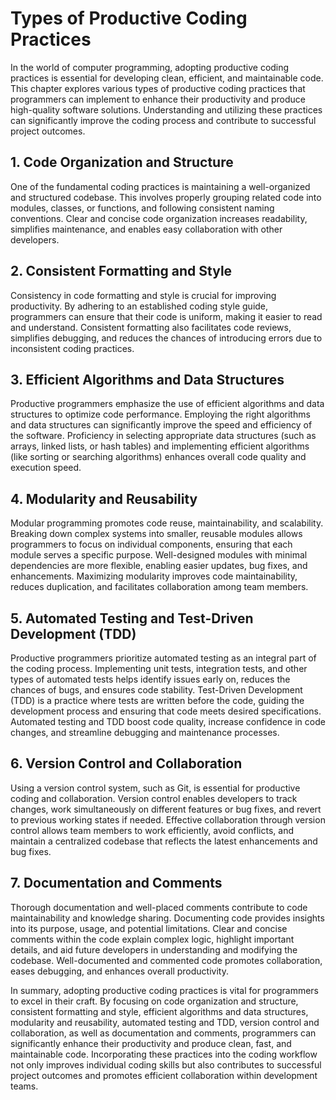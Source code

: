 Types of Productive Coding Practices
=============================================

In the world of computer programming, adopting productive coding practices is essential for developing clean, efficient, and maintainable code. This chapter explores various types of productive coding practices that programmers can implement to enhance their productivity and produce high-quality software solutions. Understanding and utilizing these practices can significantly improve the coding process and contribute to successful project outcomes.

1\. **Code Organization and Structure**
--------------------------------------

One of the fundamental coding practices is maintaining a well-organized and structured codebase. This involves properly grouping related code into modules, classes, or functions, and following consistent naming conventions. Clear and concise code organization increases readability, simplifies maintenance, and enables easy collaboration with other developers.

2\. **Consistent Formatting and Style**
--------------------------------------

Consistency in code formatting and style is crucial for improving productivity. By adhering to an established coding style guide, programmers can ensure that their code is uniform, making it easier to read and understand. Consistent formatting also facilitates code reviews, simplifies debugging, and reduces the chances of introducing errors due to inconsistent coding practices.

3\. **Efficient Algorithms and Data Structures**
-----------------------------------------------

Productive programmers emphasize the use of efficient algorithms and data structures to optimize code performance. Employing the right algorithms and data structures can significantly improve the speed and efficiency of the software. Proficiency in selecting appropriate data structures (such as arrays, linked lists, or hash tables) and implementing efficient algorithms (like sorting or searching algorithms) enhances overall code quality and execution speed.

4\. **Modularity and Reusability**
---------------------------------

Modular programming promotes code reuse, maintainability, and scalability. Breaking down complex systems into smaller, reusable modules allows programmers to focus on individual components, ensuring that each module serves a specific purpose. Well-designed modules with minimal dependencies are more flexible, enabling easier updates, bug fixes, and enhancements. Maximizing modularity improves code maintainability, reduces duplication, and facilitates collaboration among team members.

5\. **Automated Testing and Test-Driven Development (TDD)**
----------------------------------------------------------

Productive programmers prioritize automated testing as an integral part of the coding process. Implementing unit tests, integration tests, and other types of automated tests helps identify issues early on, reduces the chances of bugs, and ensures code stability. Test-Driven Development (TDD) is a practice where tests are written before the code, guiding the development process and ensuring that code meets desired specifications. Automated testing and TDD boost code quality, increase confidence in code changes, and streamline debugging and maintenance processes.

6\. **Version Control and Collaboration**
----------------------------------------

Using a version control system, such as Git, is essential for productive coding and collaboration. Version control enables developers to track changes, work simultaneously on different features or bug fixes, and revert to previous working states if needed. Effective collaboration through version control allows team members to work efficiently, avoid conflicts, and maintain a centralized codebase that reflects the latest enhancements and bug fixes.

7\. **Documentation and Comments**
---------------------------------

Thorough documentation and well-placed comments contribute to code maintainability and knowledge sharing. Documenting code provides insights into its purpose, usage, and potential limitations. Clear and concise comments within the code explain complex logic, highlight important details, and aid future developers in understanding and modifying the codebase. Well-documented and commented code promotes collaboration, eases debugging, and enhances overall productivity.

In summary, adopting productive coding practices is vital for programmers to excel in their craft. By focusing on code organization and structure, consistent formatting and style, efficient algorithms and data structures, modularity and reusability, automated testing and TDD, version control and collaboration, as well as documentation and comments, programmers can significantly enhance their productivity and produce clean, fast, and maintainable code. Incorporating these practices into the coding workflow not only improves individual coding skills but also contributes to successful project outcomes and promotes efficient collaboration within development teams.
